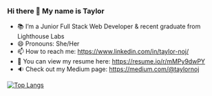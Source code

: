 ### Hi there 👋 My name is Taylor

- 📚 I’m a Junior Full Stack Web Developer & recent graduate from Lighthouse Labs
- 😄 Pronouns: She/Her
- 📫 How to reach me: https://www.linkedin.com/in/taylor-noj/
- 📄 You can view my resume here: https://resume.io/r/mMPy9dwPY
- 🔉 Check out my Medium page: https://medium.com/@taylornoj

<!-- [![Taylor's GitHub stats](https://github-readme-stats.vercel.app/api?username=taylornoj&theme=calm)](https://github.com/taylornoj/github-readme-stats) -->

[![Top Langs](https://github-readme-stats.vercel.app/api/top-langs/?username=taylornoj&layout=compact)](https://github.com/taylornoj/github-readme-stats)
